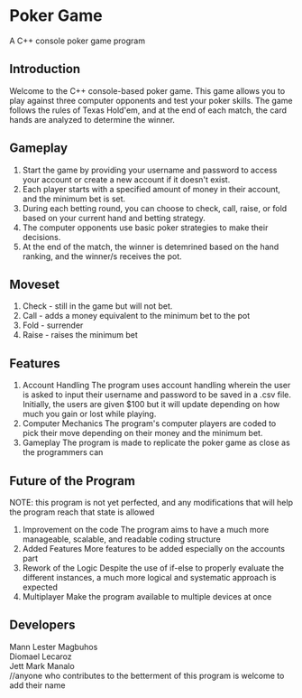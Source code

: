 # Poker Game
A C++ console poker game program

## Introduction
Welcome to the C++ console-based poker game. This game allows you to play against three computer opponents and test your poker skills. The game follows the rules of Texas Hold'em, and at the end of each match, the card hands are analyzed to determine the winner.

## Gameplay
1. Start the game by providing your username and password to access your account or create a new account if it doesn't exist.
2. Each player starts with a specified amount of money in their account, and the minimum bet is set.
3. During each betting round, you can choose to check, call, raise, or fold based on your current hand and betting strategy.
4. The computer opponents use basic poker strategies to make their decisions.
5. At the end of the match, the winner is detemrined based on the hand ranking, and the winner/s receives the pot.

## Moveset
1. Check - still in the game but will not bet.
2. Call - adds a money equivalent to the minimum bet to the pot
3. Fold - surrender
4. Raise - raises the minimum bet

## Features
1. Account Handling
     The program uses account handling wherein the user is asked to input their username and password to be saved in a .csv file. Initially, the users are given $100 but it will update depending on how much you gain or lost while playing.
2. Computer Mechanics
     The program's computer players are coded to pick their move depending on their money and the minimum bet.
3.  Gameplay
     The program is made to replicate the poker game as close as the programmers can

## Future of the Program
NOTE: this program is not yet perfected, and any modifications that will help the program reach that state is allowed
1. Improvement on the code
    The program aims to have a much more manageable, scalable, and readable coding structure
2. Added Features
     More features to be added especially on the accounts part
3. Rework of the Logic
     Despite the use of if-else to properly evaluate the different instances, a much more logical and systematic approach is expected
4. Multiplayer
      Make the program available to multiple devices at once

## Developers
Mann Lester Magbuhos  
Diomael Lecaroz  
Jett Mark Manalo  
//anyone who contributes to the betterment of this program is welcome to add their name

